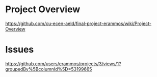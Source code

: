 # Project Overview
https://github.com/cu-ecen-aeld/final-project-erammos/wiki/Project-Overview
# Issues
https://github.com/users/erammos/projects/3/views/1?groupedBy%5BcolumnId%5D=53199665
